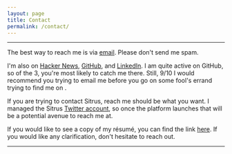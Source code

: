 ```yaml
---
layout: page
title: Contact
permalink: /contact/
---
```


<hr/>

The best way to reach me is via [email](mailto:elliott.indiran@protonmail.com). Please don't send me spam.

I'm also on [Hacker News](https://news.ycombinator.com/user?id=eindiran), [GitHub](https://github.com/eindiran), and [LinkedIn](https://www.linkedin.com/in/eindiran/). I am quite active on GitHub, so of the 3, you're most likely to catch me there. Still, 9/10 I would recommend you trying to email me before you go on some fool's errand trying to find me on <insert-social-media-site-here>.

If you are trying to contact Sitrus, reach me should be what you want. I managed the Sitrus [Twitter account](https://twitter.com/sitrus19), so once the platform launches that will be a potential avenue to reach me at.

If you would like to see a copy of my résumé, you can find the link [here](https://github.com/eindiran/resume). If you would like any clarification, don't hesitate to reach out.

<hr/>
